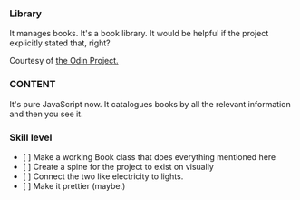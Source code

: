 ### Library
It manages books. It's a book library. It would be helpful if the project explicitly stated that, right?

Courtesy of [the Odin Project.](https://www.theodinproject.com)

### CONTENT

It's pure JavaScript now. It catalogues books by all the relevant information and then you see it.

### Skill level

*    [ ]  Make a working Book class that does everything mentioned here
*    [ ]  Create a spine for the project to exist on visually
*    [ ]  Connect the two like electricity to lights.
*    [ ]  Make it prettier (maybe.)
